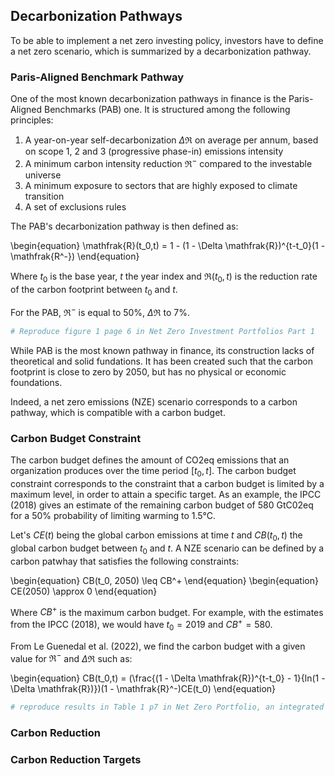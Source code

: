 ## Decarbonization Pathways

To be able to implement a net zero investing policy, investors have to define a net zero scenario, which is summarized by a decarbonization pathway.

### Paris-Aligned Benchmark Pathway

One of the most known decarbonization pathways in finance is the Paris-Aligned Benchmarks (PAB) one. It is structured among the following principles:

1. A year-on-year self-decarbonization $\Delta \mathfrak{R}$ on average per annum, based on scope 1, 2 and 3 (progressive phase-in) emissions intensity
2. A minimum carbon intensity reduction $\mathfrak{R}^-$ compared to the investable universe
3. A minimum exposure to sectors that are highly exposed to climate transition
4. A set of exclusions rules

The PAB's decarbonization pathway is then defined as:

\begin{equation}
\mathfrak{R}(t_0,t) = 1 - (1 - \Delta \mathfrak{R})^{t-t_0}(1 - \mathfrak{R^-})
\end{equation}

Where $t_0$ is the base year, $t$ the year index and $\mathfrak{R}(t_0,t)$ is the reduction rate of the carbon footprint between $t_0$ and $t$.

For the PAB, $\mathfrak{R}^-$ is equal to 50\%, $\Delta \mathfrak{R}$ to 7\%. 

```Python
# Reproduce figure 1 page 6 in Net Zero Investment Portfolios Part 1
```

While PAB is the most known pathway in finance, its construction lacks of theoretical and solid fundations. It has been created such that the carbon footprint is close to zero by 2050, but has no physical or economic foundations.

Indeed, a net zero emissions (NZE) scenario corresponds to a carbon pathway, which is compatible with a carbon budget.

### Carbon Budget Constraint

The carbon budget defines the amount of CO2eq emissions that an organization produces over the time period $[t_0,t]$. The carbon budget constraint corresponds to the constraint that a carbon budget is limited by a maximum level, in order to attain a specific target. As an example, the IPCC (2018) gives an estimate of the remaining carbon budget of 580 GtC02eq for a 50% probability of limiting warming to 1.5°C.

Let's $CE(t)$ being the global carbon emissions at time $t$ and $CB(t_0,t)$ the global carbon budget between $t_0$ and $t$. A NZE scenario can be defined by a carbon patwhay that satisfies the following constraints:

\begin{equation}
CB(t_0, 2050) \leq CB^+
\end{equation}
\begin{equation}
CE(2050) \approx 0
\end{equation}

Where $CB^+$ is the maximum carbon budget. For example, with the estimates from the IPCC (2018), we would have $t_0 = 2019$ and $CB^+ = 580$.

From Le Guenedal et al. (2022), we find the carbon budget with a given value for $\mathfrak{R}^-$ and $\Delta \mathfrak{R}$ such as:

\begin{equation}
CB(t_0,t) = (\frac{(1 - \Delta \mathfrak{R})^{t-t_0} - 1}{ln(1 - \Delta \mathfrak{R})})(1 - \mathfrak{R}^-)CE(t_0)
\end{equation}

```Python
# reproduce results in Table 1 p7 in Net Zero Portfolio, an integrated approach
```

### Carbon Reduction

### Carbon Reduction Targets